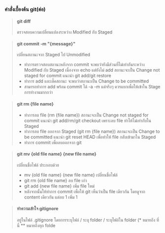 ### คำสั่งเบื้องต้น git(ต่อ)

> #### git diff
>
> ตรวจสอบความเปลี่ยนแปลงระหว่าง Modified กับ Staged

> #### git commit -m "{message}"
>
> เปลี่ยนสถานะจาก Staged ไป Unmodified
> - ทำการตรวจสอบสถานะหลังจาก commit จะพบว่ายังมีส่วนที่ไม่เท่ากันระหว่าง Modified กับ Staged เนื่องจาก echo แต่ยังไม่ add สถานะจะเป็น Change not staged for commit แนะนำ git add/git restore
> - ทำการ add และเช็คสถานะ จะพบว่าสถานะเป็น Change to be committed
> - สามารถทำการ add พร้อม commit ได้ -a -m แต่จริงๆ ควรแยกเพื่อให้เข้าใน Stage การทำงานมากกว่า


> #### git rm  {file name}
>
> - ทำการลบ file (rm {file name}) สถานะจะเป็น Change not staged for commit แนะนำ git add/rm/git checkout เพราะลบ file ทำให้ไม่เท่ากับใน Staged 
> - ทำการลบ file ออกจาก Staged (git rm {file name}) สถานะจะเป็น Change to be committed แนะนำ git reset HEAD <file> เพื่อทำให้ file กลับเข้ามาใน Staged 
> - ทำการ commit เพื่อลบออกจาก git

> #### git mv {old file name} {new file name}
>
> เปลี่ยนชื่อไฟล์ ประกอบด้วย
> - mv {old file name} {new file name} เปลี่ยนชื่อไฟล์ 
> - git rm {old file name} ลบ file เก่า
> - git add {new file name} เพิ่ม file ใหม่
> - หลังจากนั้นให้ทำการ commit เพื่อให้ git เห็นว่าเป็น file เดียวกัน โดยดูจาก content เดียวกัน แต่ลบ 1 เพิ่ม 1

> #### ทำความเข้าใจ gitignore
>
> อยู่ในไฟล์ .gitignore โดยการระบุไฟล์ / ระบุ folder / ระบุไฟล์ใน folder (* หมายถึง ที่นี่ ** หมายถึงทุก folde